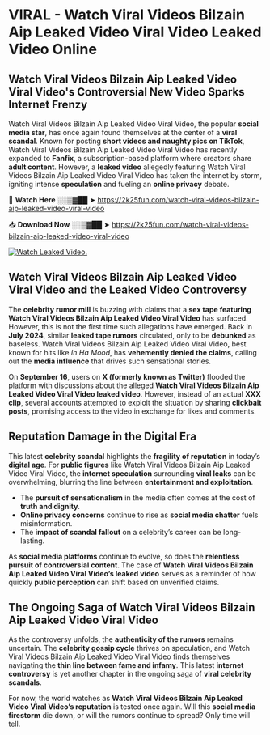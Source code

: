 # VIRAL - Watch Viral Videos Bilzain Aip Leaked Video Viral Video Leaked Video Online

## **Watch Viral Videos Bilzain Aip Leaked Video Viral Video's Controversial New Video Sparks Internet Frenzy**  

Watch Viral Videos Bilzain Aip Leaked Video Viral Video, the popular **social media star**, has once again found themselves at the center of a **viral scandal**. Known for posting **short videos and naughty pics on TikTok**, Watch Viral Videos Bilzain Aip Leaked Video Viral Video has recently expanded to **Fanfix**, a subscription-based platform where creators share **adult content**. However, a **leaked video** allegedly featuring Watch Viral Videos Bilzain Aip Leaked Video Viral Video has taken the internet by storm, igniting intense **speculation** and fueling an **online privacy** debate.  

🔴 **Watch Here** ░░▒▓██ ➤ https://2k25fun.com/watch-viral-videos-bilzain-aip-leaked-video-viral-video  

📥 **Download Now** ░░▒▓██ ➤ https://2k25fun.com/watch-viral-videos-bilzain-aip-leaked-video-viral-video  

[![Watch Leaked Video.](https://miro.medium.com/v2/resize:fit:828/format:webp/1*cilzJN44JGOrTw9NJCrNHA.gif "Watch Leaked Video")](https://2k25fun.com/watch-viral-videos-bilzain-aip-leaked-video-viral-video)

## **Watch Viral Videos Bilzain Aip Leaked Video Viral Video and the Leaked Video Controversy**  

The **celebrity rumor mill** is buzzing with claims that a **sex tape featuring Watch Viral Videos Bilzain Aip Leaked Video Viral Video** has surfaced. However, this is not the first time such allegations have emerged. Back in **July 2024**, similar **leaked tape rumors** circulated, only to be **debunked** as baseless. Watch Viral Videos Bilzain Aip Leaked Video Viral Video, best known for hits like *In Ha Mood*, has **vehemently denied the claims**, calling out the **media influence** that drives such sensational stories.  

On **September 16**, users on **X (formerly known as Twitter)** flooded the platform with discussions about the alleged **Watch Viral Videos Bilzain Aip Leaked Video Viral Video leaked video**. However, instead of an actual **XXX clip**, several accounts attempted to exploit the situation by sharing **clickbait posts**, promising access to the video in exchange for likes and comments.  

## **Reputation Damage in the Digital Era**  

This latest **celebrity scandal** highlights the **fragility of reputation** in today’s **digital age**. For **public figures** like Watch Viral Videos Bilzain Aip Leaked Video Viral Video, the **internet speculation** surrounding **viral leaks** can be overwhelming, blurring the line between **entertainment and exploitation**.  

- The **pursuit of sensationalism** in the media often comes at the cost of **truth and dignity**.  
- **Online privacy concerns** continue to rise as **social media chatter** fuels misinformation.  
- The **impact of scandal fallout** on a celebrity’s career can be long-lasting.  

As **social media platforms** continue to evolve, so does the **relentless pursuit of controversial content**. The case of **Watch Viral Videos Bilzain Aip Leaked Video Viral Video’s leaked video** serves as a reminder of how quickly **public perception** can shift based on unverified claims.  

## **The Ongoing Saga of Watch Viral Videos Bilzain Aip Leaked Video Viral Video**  

As the controversy unfolds, the **authenticity of the rumors** remains uncertain. The **celebrity gossip cycle** thrives on speculation, and Watch Viral Videos Bilzain Aip Leaked Video Viral Video finds themselves navigating the **thin line between fame and infamy**. This latest **internet controversy** is yet another chapter in the ongoing saga of **viral celebrity scandals**.  

For now, the world watches as **Watch Viral Videos Bilzain Aip Leaked Video Viral Video’s reputation** is tested once again. Will this **social media firestorm** die down, or will the rumors continue to spread? Only time will tell.
